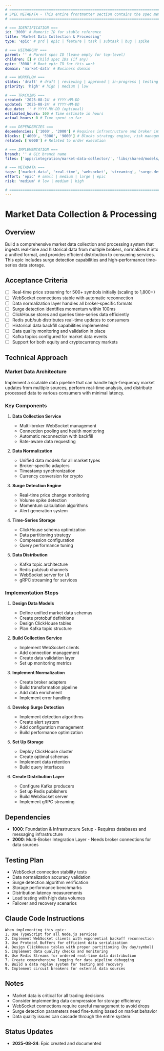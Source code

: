 ```yaml
---
# ============================================================================
# SPEC METADATA - This entire frontmatter section contains the spec metadata
# ============================================================================

# === IDENTIFICATION ===
id: '3000' # Numeric ID for stable reference
title: 'Market Data Collection & Processing'
type: 'epic' # prd | epic | feature | task | subtask | bug | spike

# === HIERARCHY ===
parent: '' # Parent spec ID (leave empty for top-level)
children: [] # Child spec IDs (if any)
epic: '3000' # Root epic ID for this work
domain: 'market-data' # Business domain

# === WORKFLOW ===
status: 'draft' # draft | reviewing | approved | in-progress | testing | done
priority: 'high' # high | medium | low

# === TRACKING ===
created: '2025-08-24' # YYYY-MM-DD
updated: '2025-08-24' # YYYY-MM-DD
due_date: '' # YYYY-MM-DD (optional)
estimated_hours: 100 # Time estimate in hours
actual_hours: 0 # Time spent so far

# === DEPENDENCIES ===
dependencies: ['1000', '2000'] # Requires infrastructure and broker integration
blocks: ['4000', '5000', '9000'] # Blocks strategy engine, risk management, backtesting
related: ['6000'] # Related to order execution

# === IMPLEMENTATION ===
branch: '' # Git branch name
files: ['apps/integration/market-data-collector/', 'libs/shared/models/market-data.ts'] # Key files to modify

# === METADATA ===
tags: ['market-data', 'real-time', 'websocket', 'streaming', 'surge-detection', 'clickhouse'] # Searchable tags
effort: 'epic' # small | medium | large | epic
risk: 'medium' # low | medium | high

# ============================================================================
---
```


# Market Data Collection & Processing

## Overview

Build a comprehensive market data collection and processing system that ingests real-time and historical data from multiple brokers, normalizes it into a unified format, and provides efficient distribution to consuming services. This epic includes surge detection capabilities and high-performance time-series data storage.

## Acceptance Criteria

- [ ] Real-time price streaming for 500+ symbols initially (scaling to 1,800+)
- [ ] WebSocket connections stable with automatic reconnection
- [ ] Data normalization layer handles all broker-specific formats
- [ ] Surge detection identifies momentum within 100ms
- [ ] ClickHouse stores and queries time-series data efficiently
- [ ] Redis pub/sub distributes real-time updates to consumers
- [ ] Historical data backfill capabilities implemented
- [ ] Data quality monitoring and validation in place
- [ ] Kafka topics configured for market data events
- [ ] Support for both equity and cryptocurrency markets

## Technical Approach

### Market Data Architecture

Implement a scalable data pipeline that can handle high-frequency market updates from multiple sources, perform real-time analysis, and distribute processed data to various consumers with minimal latency.

### Key Components

1. **Data Collection Service**
   - Multi-broker WebSocket management
   - Connection pooling and health monitoring
   - Automatic reconnection with backfill
   - Rate-aware data requesting

2. **Data Normalization**
   - Unified data models for all market types
   - Broker-specific adapters
   - Timestamp synchronization
   - Currency conversion for crypto

3. **Surge Detection Engine**
   - Real-time price change monitoring
   - Volume spike detection
   - Momentum calculation algorithms
   - Alert generation system

4. **Time-Series Storage**
   - ClickHouse schema optimization
   - Data partitioning strategy
   - Compression configuration
   - Query performance tuning

5. **Data Distribution**
   - Kafka topic architecture
   - Redis pub/sub channels
   - WebSocket server for UI
   - gRPC streaming for services

### Implementation Steps

1. **Design Data Models**
   - Define unified market data schemas
   - Create protobuf definitions
   - Design ClickHouse tables
   - Plan Kafka topic structure

2. **Build Collection Service**
   - Implement WebSocket clients
   - Add connection management
   - Create data validation layer
   - Set up monitoring metrics

3. **Implement Normalization**
   - Create broker adapters
   - Build transformation pipeline
   - Add data enrichment
   - Implement error handling

4. **Develop Surge Detection**
   - Implement detection algorithms
   - Create alert system
   - Add configuration management
   - Build performance optimization

5. **Set Up Storage**
   - Deploy ClickHouse cluster
   - Create optimal schemas
   - Implement data retention
   - Build query interfaces

6. **Create Distribution Layer**
   - Configure Kafka producers
   - Set up Redis publishers
   - Build WebSocket server
   - Implement gRPC streaming

## Dependencies

- **1000**: Foundation & Infrastructure Setup - Requires databases and messaging infrastructure
- **2000**: Multi-Broker Integration Layer - Needs broker connections for data sources

## Testing Plan

- WebSocket connection stability tests
- Data normalization accuracy validation
- Surge detection algorithm verification
- Storage performance benchmarks
- Distribution latency measurements
- Load testing with high data volumes
- Failover and recovery scenarios

## Claude Code Instructions

```
When implementing this epic:
1. Use TypeScript for all Node.js services
2. Implement WebSocket clients with exponential backoff reconnection
3. Use Protocol Buffers for efficient data serialization
4. Design ClickHouse tables with proper partitioning (by day/symbol)
5. Implement data quality checks and monitoring
6. Use Redis Streams for ordered real-time data distribution
7. Create comprehensive logging for data pipeline debugging
8. Build a data replay system for testing and recovery
9. Implement circuit breakers for external data sources
```

## Notes

- Market data is critical for all trading decisions
- Consider implementing data compression for storage efficiency
- WebSocket connections require careful management to avoid drops
- Surge detection parameters need fine-tuning based on market behavior
- Data quality issues can cascade through the entire system

## Status Updates

- **2025-08-24**: Epic created and documented
